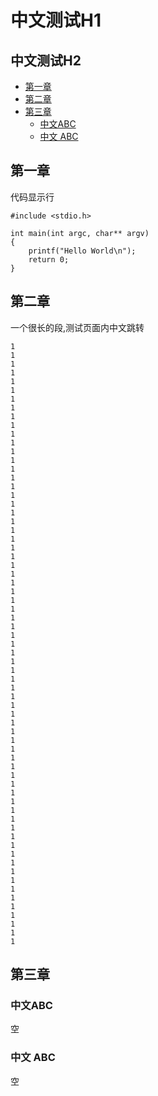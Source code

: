 中文测试H1
==========

中文测试H2
----------

<!-- vim-markdown-toc GFM -->

* [第一章](#第一章)
* [第二章](#第二章)
* [第三章](#第三章)
    * [中文ABC](#中文abc)
    * [中文 ABC](#中文-abc)

<!-- vim-markdown-toc -->

第一章
-----
代码显示行
```c:-
#include <stdio.h>

int main(int argc, char** argv)
{
    printf("Hello World\n");
    return 0;
}
```


第二章
-----
一个很长的段,测试页面内中文跳转
```
1
1
1
1
1
1
1
1
1
1
1
1
1
1
1
1
1
1
1
1
1
1
1
1
1
1
1
1
1
1
1
1
1
1
1
1
1
1
1
1
1
1
1
1
1
1
1
1
1
1
1
1
1
1
1
1
1
1
1
1
1
1
1
1
1
1
1
1
1
```


第三章
-----

### 中文ABC
空
### 中文 ABC
空
